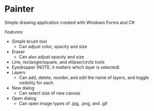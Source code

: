 # Painter  
Simple drawing application created with Windows Forms and C#  

Features:  
- Simple brush tool  
  - Can adjust color, opacity and size  
- Eraser  
  - Can also adjust opacity and size  
- Line, rectangle/square, and ellipse/circle tools  
- Eyedropper (NOTE: it matters which layer is selected)  
- Layers  
  - Can add, delete, reorder, and edit the name of layers, and toggle visibility for each  
- New dialog  
  - Can select size of new canvas  
- Open dialog  
  - Can open image types of .jpg, .png, and .gif  
